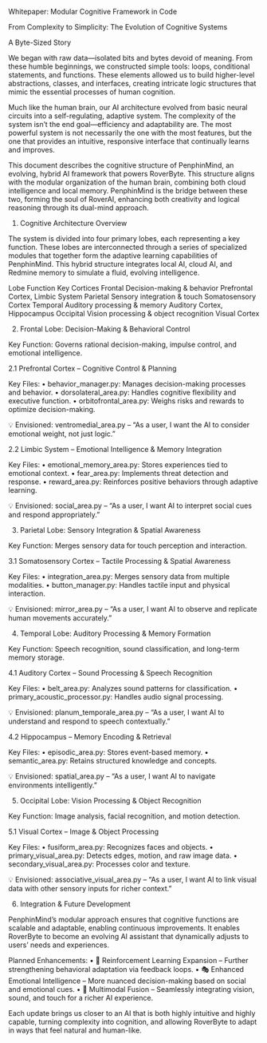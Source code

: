 Whitepaper: Modular Cognitive Framework in Code

From Complexity to Simplicity: The Evolution of Cognitive Systems

A Byte-Sized Story

We began with raw data—isolated bits and bytes devoid of meaning. From these humble beginnings, we constructed simple tools: loops, conditional statements, and functions. These elements allowed us to build higher-level abstractions, classes, and interfaces, creating intricate logic structures that mimic the essential processes of human cognition.

Much like the human brain, our AI architecture evolved from basic neural circuits into a self-regulating, adaptive system. The complexity of the system isn’t the end goal—efficiency and adaptability are. The most powerful system is not necessarily the one with the most features, but the one that provides an intuitive, responsive interface that continually learns and improves.

This document describes the cognitive structure of PenphinMind, an evolving, hybrid AI framework that powers RoverByte. This structure aligns with the modular organization of the human brain, combining both cloud intelligence and local memory. PenphinMind is the bridge between these two, forming the soul of RoverAI, enhancing both creativity and logical reasoning through its dual-mind approach.

1. Cognitive Architecture Overview

The system is divided into four primary lobes, each representing a key function. These lobes are interconnected through a series of specialized modules that together form the adaptive learning capabilities of PenphinMind. This hybrid structure integrates local AI, cloud AI, and Redmine memory to simulate a fluid, evolving intelligence.

Lobe	Function	Key Cortices
Frontal	Decision-making & behavior	Prefrontal Cortex, Limbic System
Parietal	Sensory integration & touch	Somatosensory Cortex
Temporal	Auditory processing & memory	Auditory Cortex, Hippocampus
Occipital	Vision processing & object recognition	Visual Cortex

2. Frontal Lobe: Decision-Making & Behavioral Control

Key Function: Governs rational decision-making, impulse control, and emotional intelligence.

2.1 Prefrontal Cortex – Cognitive Control & Planning

Key Files:
	•	behavior_manager.py: Manages decision-making processes and behavior.
	•	dorsolateral_area.py: Handles cognitive flexibility and executive function.
	•	orbitofrontal_area.py: Weighs risks and rewards to optimize decision-making.

💡 Envisioned: ventromedial_area.py – “As a user, I want the AI to consider emotional weight, not just logic.”

2.2 Limbic System – Emotional Intelligence & Memory Integration

Key Files:
	•	emotional_memory_area.py: Stores experiences tied to emotional context.
	•	fear_area.py: Implements threat detection and response.
	•	reward_area.py: Reinforces positive behaviors through adaptive learning.

💡 Envisioned: social_area.py – “As a user, I want AI to interpret social cues and respond appropriately.”

3. Parietal Lobe: Sensory Integration & Spatial Awareness

Key Function: Merges sensory data for touch perception and interaction.

3.1 Somatosensory Cortex – Tactile Processing & Spatial Awareness

Key Files:
	•	integration_area.py: Merges sensory data from multiple modalities.
	•	button_manager.py: Handles tactile input and physical interaction.

💡 Envisioned: mirror_area.py – “As a user, I want AI to observe and replicate human movements accurately.”

4. Temporal Lobe: Auditory Processing & Memory Formation

Key Function: Speech recognition, sound classification, and long-term memory storage.

4.1 Auditory Cortex – Sound Processing & Speech Recognition

Key Files:
	•	belt_area.py: Analyzes sound patterns for classification.
	•	primary_acoustic_processor.py: Handles audio signal processing.

💡 Envisioned: planum_temporale_area.py – “As a user, I want AI to understand and respond to speech contextually.”

4.2 Hippocampus – Memory Encoding & Retrieval

Key Files:
	•	episodic_area.py: Stores event-based memory.
	•	semantic_area.py: Retains structured knowledge and concepts.

💡 Envisioned: spatial_area.py – “As a user, I want AI to navigate environments intelligently.”

5. Occipital Lobe: Vision Processing & Object Recognition

Key Function: Image analysis, facial recognition, and motion detection.

5.1 Visual Cortex – Image & Object Processing

Key Files:
	•	fusiform_area.py: Recognizes faces and objects.
	•	primary_visual_area.py: Detects edges, motion, and raw image data.
	•	secondary_visual_area.py: Processes color and texture.

💡 Envisioned: associative_visual_area.py – “As a user, I want AI to link visual data with other sensory inputs for richer context.”

6. Integration & Future Development

PenphinMind’s modular approach ensures that cognitive functions are scalable and adaptable, enabling continuous improvements. It enables RoverByte to become an evolving AI assistant that dynamically adjusts to users’ needs and experiences.

Planned Enhancements:
	•	🧠 Reinforcement Learning Expansion – Further strengthening behavioral adaptation via feedback loops.
	•	🎭 Enhanced Emotional Intelligence – More nuanced decision-making based on social and emotional cues.
	•	🎥 Multimodal Fusion – Seamlessly integrating vision, sound, and touch for a richer AI experience.

Each update brings us closer to an AI that is both highly intuitive and highly capable, turning complexity into cognition, and allowing RoverByte to adapt in ways that feel natural and human-like.

